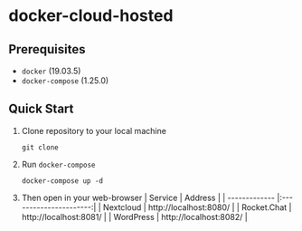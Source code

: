 # docker-cloud-hosted

## Prerequisites

- `docker` (19.03.5)
- `docker-compose` (1.25.0)

## Quick Start

1. Clone repository to your local machine
   ```
   git clone
   ```

2. Run `docker-compose`
   ```
   docker-compose up -d
   ```

3. Then open in your web-browser
   | Service       | Address                |
   | ------------- |:----------------------:|
   | Nextcloud     | http://localhost:8080/ |
   | Rocket.Chat   | http://localhost:8081/ |
   | WordPress     | http://localhost:8082/ |
